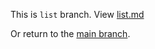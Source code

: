 This is `list` branch. View [list.md](list.md)

Or return to the [main branch](https://github.com/garywill/bigSearch).

